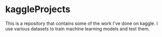 # kaggleProjects

This is a repository that contains some of the work I've done on kaggle. I use various datasets to train machine learning models and test them.
